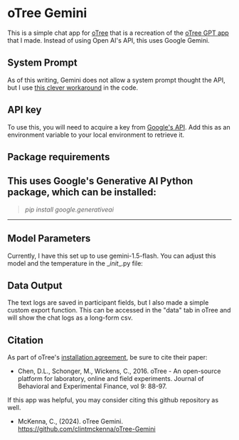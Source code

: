# oTree Gemini 

This is a simple chat app for [oTree](https://www.otree.org/) that is a recreation of the [oTree GPT app](https://github.com/clintmckenna/oTree_gpt) that I made. Instead of using Open AI's API, this uses Google Gemini.

## System Prompt 
As of this writing, Gemini does not allow a system prompt thought the API, but I use [this clever workaround](https://www.googlecloudcommunity.com/gc/AI-ML/Gemini-Pro-Context-Option/m-p/684704/highlight/true#M4159) in the code.

## API key
To use this, you will need to acquire a key from [Google's API](https://ai.google.dev/). Add this as an environment variable to your local environment to retrieve it.

## Package requirements
This uses Google's Generative AI Python package, which can be installed:
---
> <i>pip install google.generativeai</i>
---

## Model Parameters
Currently, I have this set up to use gemini-1.5-flash. You can adjust this model and the temperature in the \__init__.py file:

## Data Output
The text logs are saved in participant fields, but I also made a simple custom export function. This can be accessed in the "data" tab in oTree and will show the chat logs as a long-form csv.

## Citation
As part of oTree's [installation agreement](https://otree.readthedocs.io/en/master/install.html), be sure to cite their paper: 

- Chen, D.L., Schonger, M., Wickens, C., 2016. oTree - An open-source platform for laboratory, online and field experiments. Journal of Behavioral and Experimental Finance, vol 9: 88-97.

If this app was helpful, you may consider citing this github repository as well.

- McKenna, C., (2024). oTree Gemini. https://github.com/clintmckenna/oTree-Gemini